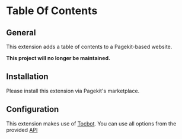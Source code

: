 # Table Of Contents

## General
This extension adds a table of contents to a Pagekit-based website.

**This project will no longer be maintained.**

## Installation
Please install this extension via Pagekit's marketplace.

## Configuration
This extension makes use of [Tocbot](http://tscanlin.github.io/tocbot/ "Tocbot"). You can use all options from the provided [API](http://tscanlin.github.io/tocbot/#api "Tocbot API")
